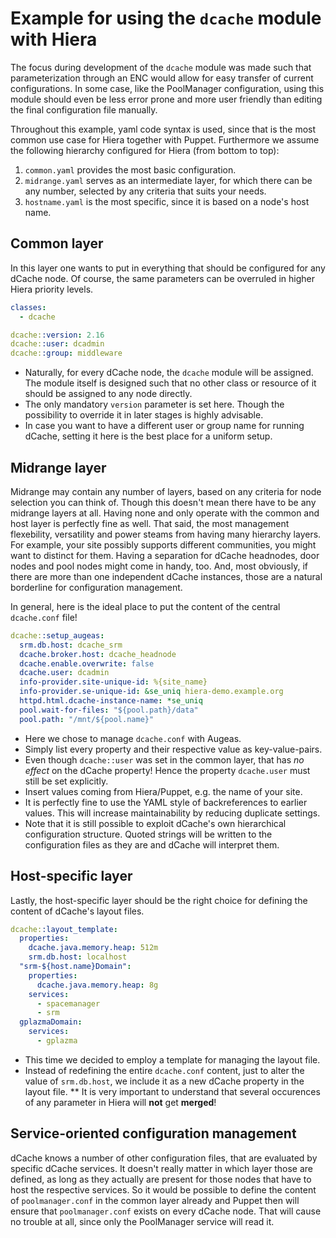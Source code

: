 # Example for using the `dcache` module with Hiera
The focus during development of the `dcache` module was made such that
parameterization through an ENC would allow for easy transfer of current
configurations. In some case, like the PoolManager configuration, using
this module should even be less error prone and more user friendly than
editing the final configuration file manually.

Throughout this example, yaml code syntax is used, since that is the most
common use case for Hiera together with Puppet. Furthermore we assume the
following hierarchy configured for Hiera (from bottom to top):
1. `common.yaml` provides the most basic configuration.
1. `midrange.yaml` serves as an intermediate layer, for which there can
   be any number, selected by any criteria that suits your needs.
1. `hostname.yaml` is the most specific, since it is based on a node's
   host name.

## Common layer
In this layer one wants to put in everything that should be configured for
any dCache node. Of course, the same parameters can be overruled in
higher Hiera priority levels.
```yaml
classes:
  - dcache

dcache::version: 2.16
dcache::user: dcadmin
dcache::group: middleware
```
* Naturally, for every dCache node, the `dcache` module will be assigned.
  The module itself is designed such that no other class or resource of it
  should be assigned to any node directly.
* The only mandatory `version` parameter is set here. Though the possibility
  to override it in later stages is highly advisable.
* In case you want to have a different user or group name for running dCache,
  setting it here is the best place for a uniform setup.

## Midrange layer
Midrange may contain any number of layers, based on any criteria for node
selection you can think of. Though this doesn't mean there have to be any
midrange layers at all. Having none and only operate with the common
and host layer is perfectly fine as well. That said, the most management
flexebility, versatility and power steams from having many hierarchy layers.
For example, your site possibly supports different communities,
you might want to distinct for them. Having a separation for dCache headnodes,
door nodes and pool nodes might come in handy, too. And, most obviously, if
there are more than one independent dCache instances, those are a natural
borderline for configuration management.

In general, here is the ideal place to put the content of the central
`dcache.conf` file!
```yaml
dcache::setup_augeas:
  srm.db.host: dcache_srm
  dcache.broker.host: dcache_headnode
  dcache.enable.overwrite: false
  dcache.user: dcadmin
  info-provider.site-unique-id: %{site_name}
  info-provider.se-unique-id: &se_uniq hiera-demo.example.org
  httpd.html.dcache-instance-name: *se_uniq
  pool.wait-for-files: "${pool.path}/data"
  pool.path: "/mnt/${pool.name}"
```
* Here we chose to manage `dcache.conf` with Augeas.
* Simply list every property and their respective value as key-value-pairs.
* Even though `dcache::user` was set in the common layer, that has _no
  effect_ on the dCache property! Hence the property `dcache.user` must still
  be set explicitly.
* Insert values coming from Hiera/Puppet, e.g. the name of your site.
* It is perfectly fine to use the YAML style of backreferences to earlier
  values. This will increase maintainability by reducing duplicate settings.
* Note that it is still possible to exploit dCache's own hierarchical
  configuration structure. Quoted strings will be written to the configuration
  files as they are and dCache will interpret them.

## Host-specific layer
Lastly, the host-specific layer should be the right choice for defining the
content of dCache's layout files.
```yaml
dcache::layout_template:
  properties:
    dcache.java.memory.heap: 512m
    srm.db.host: localhost
  "srm-${host.name}Domain":
    properties:
      dcache.java.memory.heap: 8g
    services:
      - spacemanager
      - srm
  gplazmaDomain:
    services:
      - gplazma
```
* This time we decided to employ a template for managing the layout file.
* Instead of redefining the entire `dcache.conf` content, just to alter
  the value of `srm.db.host`, we include it as a new dCache property in the
  layout file.
** It is very important to understand that several occurences of any
   parameter in Hiera will **not** get **merged**!

## Service-oriented configuration management
dCache knows a number of other configuration files, that are evaluated
by specific dCache services. It doesn't really matter in which layer those
are defined, as long as they actually are present for those nodes that
have to host the respective services. So it would be possible to define
the content of `poolmanager.conf` in the common layer already and Puppet
then will ensure that `poolmanager.conf` exists on every dCache node. That
will cause no trouble at all, since only the PoolManager service will read
it.
